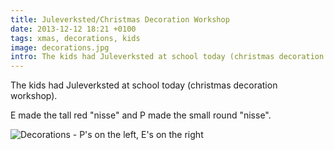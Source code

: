 ```yaml
---
title: Juleverksted/Christmas Decoration Workshop
date: 2013-12-12 18:21 +0100
tags: xmas, decorations, kids
image: decorations.jpg
intro: The kids had Juleverksted at school today (christmas decoration workshop).
---
```


The kids had Juleverksted at school today (christmas decoration workshop).

E made the tall red "nisse" and P made the small round "nisse".

![Decorations - P's on the left, E's on the right](/images/posts/2013/12/decorations.jpg)
